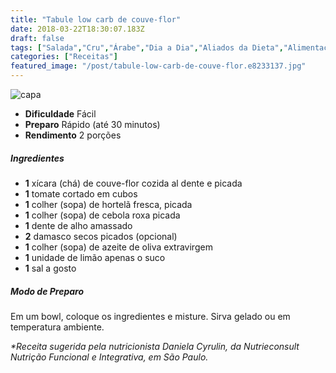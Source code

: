 ```yaml
---
title: "Tabule low carb de couve-flor"
date: 2018-03-22T18:30:07.183Z
draft: false
tags: ["Salada","Cru","Árabe","Dia a Dia","Aliados da Dieta","Alimentação saudável","dieta","receita simples e saudável"]
categories: ["Receitas"]
featured_image: "/post/tabule-low-carb-de-couve-flor.e8233137.jpg"
---
```


![capa](/post/tabule-low-carb-de-couve-flor.e8233137.jpg)

*   **Dificuldade** Fácil
*   **Preparo** Rápido (até 30 minutos)
*   **Rendimento** 2 porções

##### Ingredientes

*   **1** xícara (chá) de couve-flor cozida al dente e picada
*   **1** tomate cortado em cubos
*   **1** colher (sopa) de hortelã fresca, picada
*   **1** colher (sopa) de cebola roxa picada
*   **1** dente de alho amassado
*   **2** damasco secos picados (opcional)
*   **1** colher (sopa) de azeite de oliva extravirgem
*   **1** unidade de limão apenas o suco
*   **1** sal a gosto

##### Modo de Preparo

Em um bowl, coloque os ingredientes e misture. Sirva gelado ou em temperatura ambiente.

_*Receita sugerida pela nutricionista Daniela Cyrulin, da Nutrieconsult Nutrição Funcional e Integrativa, em São Paulo._
